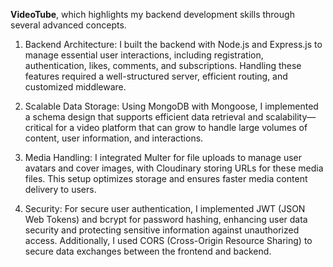 
**VideoTube**, which highlights my backend development skills through several advanced concepts.

1. Backend Architecture: I built the backend with Node.js and Express.js to manage essential user interactions, including registration, authentication, likes, comments, and subscriptions. Handling these features required a well-structured server, efficient routing, and customized middleware.

2. Scalable Data Storage: Using MongoDB with Mongoose, I implemented a schema design that supports efficient data retrieval and scalability—critical for a video platform that can grow to handle large volumes of content, user information, and interactions.

3. Media Handling: I integrated Multer for file uploads to manage user avatars and cover images, with Cloudinary storing URLs for these media files. This setup optimizes storage and ensures faster media content delivery to users.

4. Security: For secure user authentication, I implemented JWT (JSON Web Tokens) and bcrypt for password hashing, enhancing user data security and protecting sensitive information against unauthorized access. Additionally, I used CORS (Cross-Origin Resource Sharing) to secure data exchanges between the frontend and backend.
